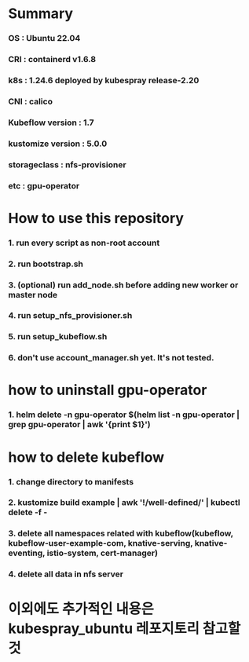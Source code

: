# Summary
### OS : Ubuntu 22.04
### CRI : containerd v1.6.8
### k8s : 1.24.6 deployed by kubespray release-2.20
### CNI : calico
### Kubeflow version : 1.7
### kustomize version : 5.0.0
### storageclass : nfs-provisioner
### etc : gpu-operator
#
# How to use this repository
### 1. run every script as non-root account
### 2. run bootstrap.sh
### 3. (optional) run add_node.sh before adding new worker or master node
### 4. run setup_nfs_provisioner.sh
### 5. run setup_kubeflow.sh
### 6. don't use account_manager.sh yet. It's not tested.
#
# how to uninstall gpu-operator
### 1. helm delete -n gpu-operator $(helm list -n gpu-operator | grep gpu-operator | awk '{print $1}')
#
# how to delete kubeflow
### 1. change directory to manifests
### 2. kustomize build example | awk '!/well-defined/' | kubectl delete -f -
### 3. delete all namespaces related with kubeflow(kubeflow, kubeflow-user-example-com, knative-serving, knative-eventing, istio-system, cert-manager)
### 4. delete all data in nfs server
#
# 이외에도 추가적인 내용은 kubespray_ubuntu 레포지토리 참고할 것
